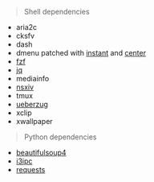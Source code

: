 > Shell dependencies
- aria2c
- cksfv
- dash
- dmenu patched with [instant](https://tools.suckless.org/dmenu/patches/instant/) and [center](https://tools.suckless.org/dmenu/patches/center/)
- [fzf](https://github.com/junegunn/fzf)
- [jq](https://github.com/stedolan/jq)
- mediainfo
- [nsxiv](https://github.com/nsxiv/nsxiv)
- tmux
- [ueberzug](https://github.com/seebye/ueberzug)
- xclip
- xwallpaper

> Python dependencies
- [beautifulsoup4](https://pypi.org/project/beautifulsoup4/)
- [i3ipc](https://pypi.org/project/i3ipc)
- [requests](https://pypi.org/project/requests/)
